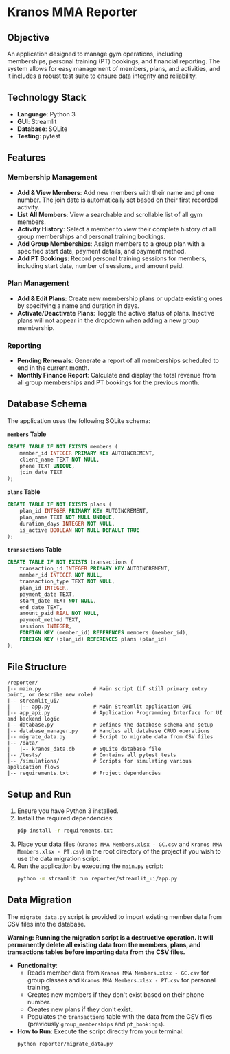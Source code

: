 # Kranos MMA Reporter

## Objective
An application designed to manage gym operations, including memberships, personal training (PT) bookings, and financial reporting. The system allows for easy management of members, plans, and activities, and it includes a robust test suite to ensure data integrity and reliability.

## Technology Stack
* **Language**: Python 3
* **GUI**: Streamlit
* **Database**: SQLite
* **Testing**: pytest

## Features

### Membership Management
* **Add & View Members**: Add new members with their name and phone number. The join date is automatically set based on their first recorded activity.
* **List All Members**: View a searchable and scrollable list of all gym members.
* **Activity History**: Select a member to view their complete history of all group memberships and personal training bookings.
* **Add Group Memberships**: Assign members to a group plan with a specified start date, payment details, and payment method.
* **Add PT Bookings**: Record personal training sessions for members, including start date, number of sessions, and amount paid.

### Plan Management
* **Add & Edit Plans**: Create new membership plans or update existing ones by specifying a name and duration in days.
* **Activate/Deactivate Plans**: Toggle the active status of plans. Inactive plans will not appear in the dropdown when adding a new group membership.

### Reporting
* **Pending Renewals**: Generate a report of all memberships scheduled to end in the current month.
* **Monthly Finance Report**: Calculate and display the total revenue from all group memberships and PT bookings for the previous month.

## Database Schema
The application uses the following SQLite schema:

**`members` Table**
```sql
CREATE TABLE IF NOT EXISTS members (
    member_id INTEGER PRIMARY KEY AUTOINCREMENT,
    client_name TEXT NOT NULL,
    phone TEXT UNIQUE,
    join_date TEXT
);
```

**`plans` Table**
```sql
CREATE TABLE IF NOT EXISTS plans (
    plan_id INTEGER PRIMARY KEY AUTOINCREMENT,
    plan_name TEXT NOT NULL UNIQUE,
    duration_days INTEGER NOT NULL,
    is_active BOOLEAN NOT NULL DEFAULT TRUE
);
```

**`transactions` Table**
```sql
CREATE TABLE IF NOT EXISTS transactions (
    transaction_id INTEGER PRIMARY KEY AUTOINCREMENT,
    member_id INTEGER NOT NULL,
    transaction_type TEXT NOT NULL,
    plan_id INTEGER,
    payment_date TEXT,
    start_date TEXT NOT NULL,
    end_date TEXT,
    amount_paid REAL NOT NULL,
    payment_method TEXT,
    sessions INTEGER,
    FOREIGN KEY (member_id) REFERENCES members (member_id),
    FOREIGN KEY (plan_id) REFERENCES plans (plan_id)
);
```

## File Structure
```
/reporter/
|-- main.py                 # Main script (if still primary entry point, or describe new role)
|-- streamlit_ui/
|   |-- app.py              # Main Streamlit application GUI
|-- app_api.py              # Application Programming Interface for UI and backend logic
|-- database.py             # Defines the database schema and setup
|-- database_manager.py     # Handles all database CRUD operations
|-- migrate_data.py         # Script to migrate data from CSV files
|-- /data/
|   |-- kranos_data.db      # SQLite database file
|-- /tests/                 # Contains all pytest tests
|-- /simulations/           # Scripts for simulating various application flows
|-- requirements.txt        # Project dependencies
```

## Setup and Run
1.  Ensure you have Python 3 installed.
2.  Install the required dependencies:
    ```bash
    pip install -r requirements.txt
    ```
3.  Place your data files (`Kranos MMA Members.xlsx - GC.csv` and `Kranos MMA Members.xlsx - PT.csv`) in the root directory of the project if you wish to use the data migration script.
4.  Run the application by executing the `main.py` script:
    ```bash
    python -m streamlit run reporter/streamlit_ui/app.py
    ```

## Data Migration
The `migrate_data.py` script is provided to import existing member data from CSV files into the database.

**Warning: Running the migration script is a destructive operation. It will permanently delete all existing data from the members, plans, and transactions tables before importing data from the CSV files.**

* **Functionality**:
    * Reads member data from `Kranos MMA Members.xlsx - GC.csv` for group classes and `Kranos MMA Members.xlsx - PT.csv` for personal training.
    * Creates new members if they don't exist based on their phone number.
    * Creates new plans if they don't exist.
    * Populates the `transactions` table with the data from the CSV files (previously `group_memberships` and `pt_bookings`).
* **How to Run**:
    Execute the script directly from your terminal:
    ```bash
    python reporter/migrate_data.py
    ```
